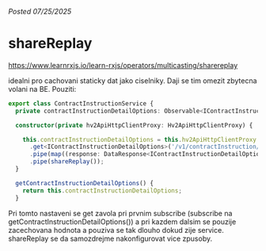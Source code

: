 *Posted 07/25/2025*

# shareReplay
https://www.learnrxjs.io/learn-rxjs/operators/multicasting/sharereplay

idealni pro cachovani staticky dat jako ciselniky. Daji se tim omezit zbytecna volani na BE.
Pouziti:

```ts
export class ContractInstructionService {
  private contractInstructionDetailOptions: Observable<IContractInstructionDetailOptions>;

  constructor(private hv2ApiHttpClientProxy: Hv2ApiHttpClientProxy) {

    this.contractInstructionDetailOptions = this.hv2ApiHttpClientProxy
      .get<IContractInstructionDetailOptions>('/v1/contractInstruction/detail/options')
      .pipe(map((response: DataResponse<IContractInstructionDetailOptions>) => response.data))
      .pipe(shareReplay());
  }

  getContractInstructionDetailOptions() {
    return this.contractInstructionDetailOptions;
  }
```

Pri tomto nastaveni se get zavola pri prvnim subscribe (subscribe na getContractInstructionDetailOptions()) a pri kazdem dalsim se pouzije zacechovana hodnota a pouziva se tak dlouho dokud zije service. shareReplay se da samozdrejme nakonfigurovat vice zpusoby.